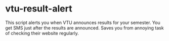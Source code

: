 # vtu-result-alert
This script alerts you when VTU announces results for your semester. You get SMS just after the results are announced. Saves you from annoying task of checking their website regularly.
